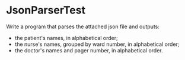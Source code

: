# JsonParserTest

Write a program that parses the attached json file and outputs:
 - the patient's names, in alphabetical order;
 - the nurse's names, grouped by ward number, in alphabetical order;
 - the doctor's names and pager number, in alphabetical order.
